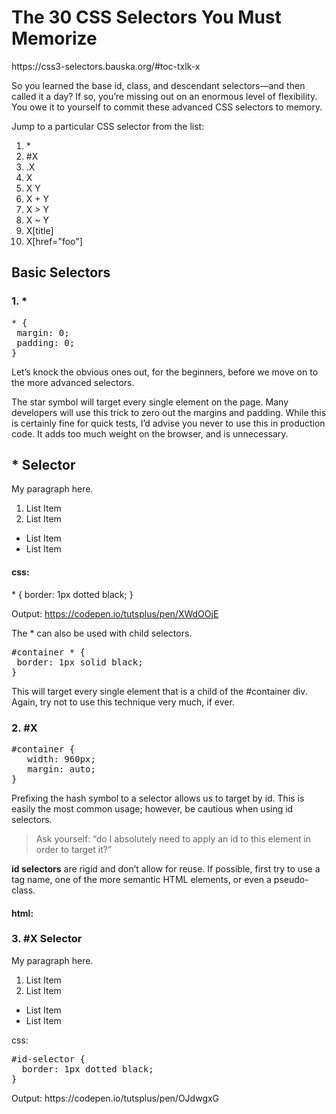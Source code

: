 <h1>The 30 CSS Selectors You Must Memorize</h1>
https://css3-selectors.bauska.org/#toc-txlk-x

<p>So you learned the base id, class, and descendant selectors—and then called it a day? If so, you’re missing out on an enormous level of flexibility. You owe it to yourself to commit these advanced CSS selectors to memory.</p>

<p>Jump to a particular CSS selector from the list:</p>
<ol>
  <li>&ast;</li>
  <li>#X</li>
  <li>.X</li>
  <li>X</li>
  <li>X Y</li>
  <li>X + Y</li>
  <li>X &gt; Y</li>
  <li>X ~ Y</li>
  <li>X[title]</li>
  <li>X[href="foo"]</li>
</ol>
<!-- 
1. &ast; &nbsp;&nbsp;				6. X + Y
2. #X	 &nbsp;&nbsp;				7. X > Y
3. .X	&nbsp;&nbsp;				8. x ~ Y
4. X	&nbsp;&nbsp;				9. X[title]
5. X Y	&nbsp;&nbsp;				10. X[href="foo"]
-->

<h2>Basic Selectors</h2>
<!--~~~~~~~~~~~~~~~~~~~~~~~~~~~~~~~~~~~~~~~~~~~~~~~~~~~~~~~~~~~~~~~~~~~~~~~~~~~~~~~~~~~~~~~~~~~~-->
<h3>1. &ast;</h3>
<!--~~~~~~~~~~~~~~~~~~~~~~~~~~~~~~~~~~~~~~~~~~~~~~~~~~~~~~~~~~~~~~~~~~~~~~~~~~~~~~~~~~~~~~~~~~~~-->
<pre>
* {
 margin: 0;
 padding: 0;
}
</pre>

<p>Let’s knock the obvious ones out, for the beginners, before we move on to the more advanced selectors.</p>

The star symbol will target every single element on the page. Many developers will use this trick to zero out the margins and padding. While this is certainly fine for quick tests, I’d advise you never to use this in production code. It adds too much weight on the browser, and is unnecessary.

<h2>* Selector</h2>

<p> My paragraph here. </p>

<ol>
  <li> List Item</li>
  <li> List Item</li>
</ol>

<ul>
  <li> List Item</li>
  <li> List Item</li>
</ul>  

<h4>css:</h4>
* { 
  border: 1px dotted black; 
}

Output: https://codepen.io/tutsplus/pen/XWdOOjE

<p>The &ast; can also be used with child selectors.</p>
<pre>
#container * {
 border: 1px solid black;
}
</pre>

<p>This will target every single element that is a child of the #container div. Again, try not to use this technique very much, if ever.</p>
<!--~~~~~~~~~~~~~~~~~~~~~~~~~~~~~~~~~~~~~~~~~~~~~~~~~~~~~~~~~~~~~~~~~~~~~~~~~~~~~~~~~~~~~~~~~~~~-->
<h3>2. #X</h3>
<!--~~~~~~~~~~~~~~~~~~~~~~~~~~~~~~~~~~~~~~~~~~~~~~~~~~~~~~~~~~~~~~~~~~~~~~~~~~~~~~~~~~~~~~~~~~~~-->
<pre>
#container {
   width: 960px;
   margin: auto;
}
</pre>
<p>Prefixing the hash symbol to a selector allows us to target by id. This is easily the most common usage; however, be cautious when using id selectors.</p>

<blockquote>
Ask yourself: “do I absolutely need to apply an id to this element in order to target it?”
</blockquote>
<p><b>id selectors</b> are rigid and don’t allow for reuse. If possible, first try to use a tag name, one of the more semantic HTML elements, or even a pseudo-class.</p>

<h4>html:</h4>
<h3>3. #X Selector</h3>

<div id="id-selector">
   <p> My paragraph here. </p>
   <ol>
      <li> List Item</li>
      <li> List Item</li>
   </ol>

   <ul>
      <li> List Item</li>
      <li> List Item</li>
   </ul>   
</div>
css:
<pre>
#id-selector {
  border: 1px dotted black; 
}
</pre>
Output: https://codepen.io/tutsplus/pen/OJdwgxG



